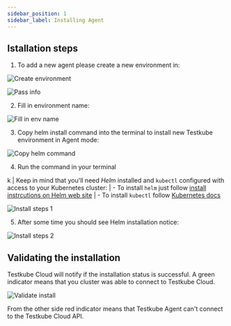 ```yaml
---
sidebar_position: 1
sidebar_label: Installing Agent
---
```

## Istallation steps

1. To add a new agent please create a new environment in: 

![Create environment](https://user-images.githubusercontent.com/30776/206458556-76c3461e-ef6e-455b-91b1-596cd4b20952.png)


![Pass info](https://user-images.githubusercontent.com/30776/206459262-7e8e5987-f30a-41a5-aada-02a58bfc8b31.png)

2. Fill in environment name: 

![Fill in env name](https://user-images.githubusercontent.com/30776/206459469-ceb3dd3d-0eb5-48ca-89be-6debc807b5d3.png)

3. Copy helm install command into the terminal to install new Testkube environment in Agent mode: 

![Copy helm command](https://user-images.githubusercontent.com/30776/206459486-8c7a50a0-4c7c-43f0-ae6a-5a84941f3613.png)

4. Run the command in your terminal

k
| Keep in mind that you'll need *Helm* installed and `kubectl` configured with access to your Kubernetes cluster: 
| - To install `helm` just follow [install instrcutions on Helm web site](https://helm.sh/docs/intro/install/)
| - To install `kubectl` follow [Kubernetes docs](https://kubernetes.io/docs/tasks/tools/)

![Install steps 1](https://user-images.githubusercontent.com/30776/206460225-a71ee0ef-15f0-482a-a188-f8d0cfc485cb.png)

5. After some time you should see Helm installation notice: 

![Install steps 2](https://user-images.githubusercontent.com/30776/206460312-86211dd2-dc50-48be-b33b-11f07720df0a.png)


## Validating the installation 

Testkube Cloud will notify if the installation status is successful. A green indicator means that you cluster was able to connect to Testkube Cloud.

![Validate install](https://user-images.githubusercontent.com/30776/206461244-f885c270-fc57-4919-9330-89a1ce5ad082.png)

From the other side red indicator means that Testkube Agent can't connect to the Testkube Cloud API.
